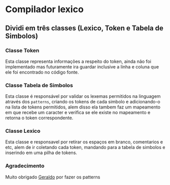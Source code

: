 # Compilador lexico
## Dividi em três classes (Lexico, Token e Tabela de Simbolos)
### Classe Token
Esta classe representa informações a respeito do token, ainda não foi implementado mas futuramente ira guardar inclusive a linha e coluna que ele foi encontrado no código fonte.
### Classe Tabela de Simbolos
Esta classe é responsável por validar os lexemas permitidos na linguagem através dos `patterns`, criando os tokens de cada simbolo e adicionando-o na lista de tokens permitidos, alem disso ela tambem faz um mapeamento em que recebe um caracter e verifica se ele existe no mapeamento e retorna o token correspondente.
### Classe Lexico
Esta classe e responsavel por retirar os espaços em branco, comentarios e etc, alem de ir coletando cada token, mandando para a tabela de simbolos e inserindo em uma pilha de tokens.

### Agradecimento
Muito obrigado [Geraldo](https://github.com/G3ra1d0) por fazer os patterns
